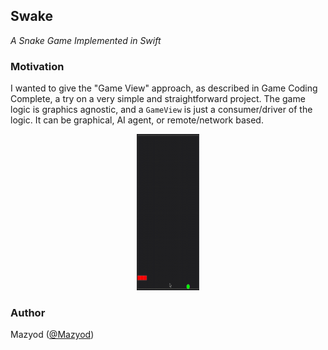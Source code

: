 
## Swake
_A Snake Game Implemented in Swift_

### Motivation

I wanted to give the "Game View" approach, as described in Game Coding Complete, a try on a very simple and straightforward project. The game logic is graphics agnostic, and a `GameView` is just a consumer/driver of the logic. It can be graphical, AI agent, or remote/network based.

<p align="center">
  <img src="resources/SwakeDemo.gif" width="100" height="250">
</p>

### Author

Mazyod ([@Mazyod](http://twitter.com/mazyod))
